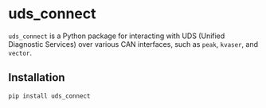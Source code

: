 # uds_connect

`uds_connect` is a Python package for interacting with UDS (Unified Diagnostic Services) over various CAN interfaces, such as `peak`, `kvaser`, and `vector`.

## Installation

```bash
pip install uds_connect
